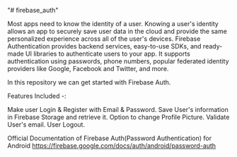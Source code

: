 "# firebase_auth" 

Most apps need to know the identity of a user. Knowing a user's identity allows an app to securely save user data in the cloud and provide the same personalized experience across all of the user's devices.
Firebase Authentication provides backend services, easy-to-use SDKs, and ready-made UI libraries to authenticate users to your app. It supports authentication using passwords, phone numbers, popular federated identity providers like Google, Facebook and Twitter, and more.

In this repository we can get started with Firebase Auth.

Features Included -:

Make user Login & Register with Email & Password.
Save User's information in Firebase Storage and retrieve it.
Option to change Profile Picture.
Validate User's email.
User Logout.

Official Documentation of Firebase Auth(Password Authentication) for Android
https://firebase.google.com/docs/auth/android/password-auth
